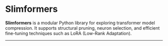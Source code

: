 # Slimformers

**Slimformers** is a modular Python library for exploring transformer model compression. It supports structural pruning, neuron selection, and efficient fine-tuning techniques such as LoRA (Low-Rank Adaptation).

---